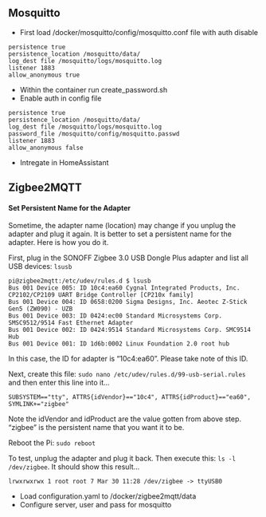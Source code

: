 ## Mosquitto
* First load /docker/mosquitto/config/mosquitto.conf file with auth disable 
```
persistence true
persistence_location /mosquitto/data/
log_dest file /mosquitto/logs/mosquitto.log
listener 1883
allow_anonymous true
```   

* Within the container run create_password.sh  
* Enable auth in config file 
```
persistence true
persistence_location /mosquitto/data/
log_dest file /mosquitto/logs/mosquitto.log
password_file /mosquitto/config/mosquitto.passwd
listener 1883
allow_anonymous false
```
* Intregate in HomeAssistant


## Zigbee2MQTT  

#### Set Persistent Name for the Adapter  

Sometime, the adapter name (location) may change if you unplug the adapter and plug it again. It is better to set a persistent name for the adapter. Here is how you do it.

First, plug in the SONOFF Zigbee 3.0 USB Dongle Plus adapter and list all USB devices: `lsusb`

    pi@zigbee2mqtt:/etc/udev/rules.d $ lsusb
    Bus 001 Device 005: ID 10c4:ea60 Cygnal Integrated Products, Inc. CP2102/CP2109 UART Bridge Controller [CP210x family]
    Bus 001 Device 004: ID 0658:0200 Sigma Designs, Inc. Aeotec Z-Stick Gen5 (ZW090) - UZB
    Bus 001 Device 003: ID 0424:ec00 Standard Microsystems Corp. SMSC9512/9514 Fast Ethernet Adapter
    Bus 001 Device 002: ID 0424:9514 Standard Microsystems Corp. SMC9514 Hub
    Bus 001 Device 001: ID 1d6b:0002 Linux Foundation 2.0 root hub
    

In this case, the ID for adapter is “10c4:ea60”. Please take note of this ID.

Next, create this file: `sudo nano /etc/udev/rules.d/99-usb-serial.rules` and then enter this line into it…

    SUBSYSTEM=="tty", ATTRS{idVendor}=="10c4", ATTRS{idProduct}=="ea60", SYMLINK+="zigbee"

Note the idVendor and idProduct are the value gotten from above step. “zigbee” is the persistent name that you want it to be.

Reboot the Pi: `sudo reboot`

To test, unplug the adapter and plug it back. Then execute this: `ls -l /dev/zigbee`. It should show this result…

    lrwxrwxrwx 1 root root 7 Mar 30 11:28 /dev/zigbee -> ttyUSB0


* Load configuration.yaml to /docker/zigbee2mqtt/data
* Configure server, user and pass for mosquitto 